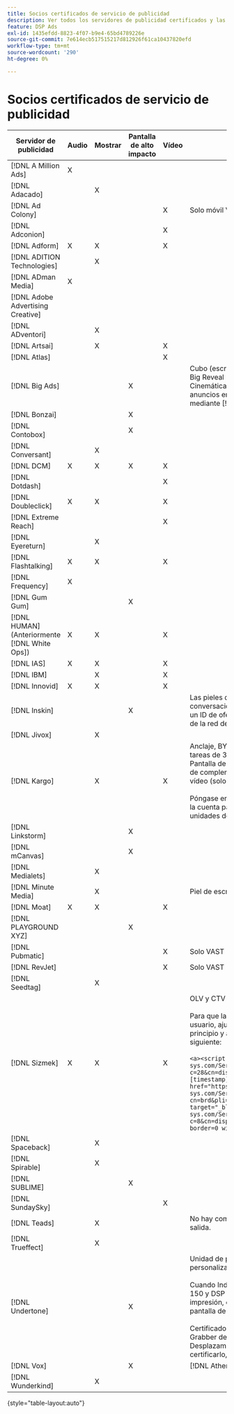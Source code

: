 ```yaml
---
title: Socios certificados de servicio de publicidad
description: Ver todos los servidores de publicidad certificados y las unidades de publicidad.
feature: DSP Ads
exl-id: 1435efdd-8823-4f07-b9e4-65bd4789226e
source-git-commit: 7e614ecb517515217d812926f61ca10437820efd
workflow-type: tm+mt
source-wordcount: '290'
ht-degree: 0%

---
```


# Socios certificados de servicio de publicidad

| Servidor de publicidad | Audio | Mostrar | Pantalla de alto impacto | Vídeo | Requisitos especiales y notas |
| --- | --- | --- | --- | --- | --- |
| [!DNL A Million Ads] | X |  |  |  |  |
| [!DNL Adacado] |  | X |  |  |  |
| [!DNL Ad Colony] |  |  |  | X | Solo móvil VAST |
| [!DNL Adconion] |  |  |  | X |  |
| [!DNL Adform] | X | X |  | X |  |
| [!DNL ADITION Technologies] |  | X |  |  |  |
| [!DNL ADman Media] | X |  |  |  |  |
| [!DNL Adobe Advertising Creative] |  |  |  |  |  |
| [!DNL ADventori] |  | X |  |  |  |
| [!DNL Artsai] |  | X |  | X |  |
| [!DNL Atlas] |  |  |  | X |  |
| [!DNL Big Ads] |  |  | X |  | Cubo (escritorio), Cubo (móvil), Tarjetas (escritorio), Big Reveal (escritorio), Cine-Cube (escritorio), Cinemática (escritorio). Configure todos estos tipos de anuncios en DSP como 300 x 250. Solo se certifica mediante [!DNL Magnite DV+]. |
| [!DNL Bonzai] |  |  | X |  |  |
| [!DNL Contobox] |  |  | X |  |  |
| [!DNL Conversant] |  | X |  |  |  |
| [!DNL DCM] | X | X | X | X |  |
| [!DNL Dotdash] |  |  |  | X |  |
| [!DNL Doubleclick] | X | X |  | X |  |
| [!DNL Extreme Reach] |  |  |  | X |  |
| [!DNL Eyereturn] |  | X |  |  |  |
| [!DNL Flashtalking] | X | X |  | X |  |
| [!DNL Frequency] | X |  |  |  |  |
| [!DNL Gum Gum] |  |  | X |  |  |
| [!DNL HUMAN] (Anteriormente [!DNL White Ops]) | X | X |  | X |  |
| [!DNL IAS] | X | X |  | X |  |
| [!DNL IBM] |  | X |  | X |  |
| [!DNL Innovid] | X | X |  | X |  |
| [!DNL Inskin] |  |  | X |  | Las pieles de alto impacto (incluidos los anuncios conversacionales de Cavai) deben suministrarse con un ID de oferta de visualización de 180 x 150 a través de la red de inventario Inskin. |
| [!DNL Jivox] |  | X |  |  |  |
| [!DNL Kargo] |  | X |  | X | Anclaje, BYOC, Pase, Desglose, Desglose y Barra de tareas de 320 x 50; 300x250 Outstream, HighRise; Pantalla de escritorio estándar (no se necesitan los ID de complemento de anuncio específicos); Anclaje de vídeo (solo VAST)</br></br>Póngase en contacto con su [!DNL Adobe] equipo de la cuenta para obtener ayuda sobre la configuración de unidades de publicidad. |
| [!DNL Linkstorm] |  |  | X |  |  |
| [!DNL mCanvas] |  |  | X |  |  |
| [!DNL Medialets] |  | X |  |  |  |
| [!DNL Minute Media] |  | X |  |  | Piel de escritorio (970x250) |
| [!DNL Moat] | X | X |  | X |  |
| [!DNL PLAYGROUND XYZ] |  |  | X |  |  |
| [!DNL Pubmatic] |  |  |  | X | Solo VAST |
| [!DNL RevJet] |  |  |  | X | Solo VAST |
| [!DNL Seedtag] |  | X |  |  |  |
| [!DNL Sizmek] | X | X |  | X | OLV y CTV</br></br>Para que las etiquetas se representen en la interfaz de usuario, ajuste la etiqueta con `<a>` etiquetas (al principio y al final). Consulte la etiqueta de ejemplo siguiente:</br></br>```<a><script src="https://bs.serving-sys.com/Serving/adServer.bs?c=28&cn=display&pli=1074570064&w=900&h=550&ord=[timestamp]&ifrm=-1&z=0"></script> <noscript> <a href="https://bs.serving-sys.com/Serving/adServer.bs?cn=brd&pli=1074570064&Page=&Pos=-602368150" target="_blank"> <img src="https://bs.serving-sys.com/Serving/adServer.bs?c=8&cn=display&pli=1074570064&Page=&Pos=-602368150" border=0 width=900 height=550></a> </noscript><a>``` |
| [!DNL Spaceback] |  | X |  |  |  |
| [!DNL Spirable] |  | X |  |  |  |
| [!DNL SUBLIME] |  |  | X |  |  |
| [!DNL SundaySky] |  |  |  | X |  |
| [!DNL Teads] |  | X |  |  | No hay compatibilidad con VPAID en el inventario de salida. |
| [!DNL Trueffect] |  | X |  |  |  |
| [!DNL Undertone] |  |  | X |  | Unidad de publicidad de Grabber de página personalizada cargada como 180x150 en DSP</br></br>Cuando Index Exchange pasa una subasta de 180 x 150 y DSP ofertas en la subasta y proporciona una impresión, el creativo se expande a un anuncio en pantalla de página completa.</br></br>Certificado inicialmente para las unidades de anuncios Grabber de página, Adhesion ampliable y Desplazamiento de pantalla. Es necesario volver a certificarlo, con pasos marcados para los procesos. |
| [!DNL Vox] |  |  | X |  | [!DNL Athena] unidades de anuncio |
| [!DNL Wunderkind] |  | X |  |  |  |

{style=&quot;table-layout:auto&quot;}
